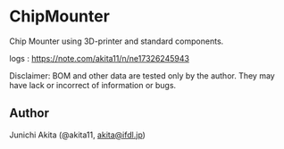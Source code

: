# ChipMounter

Chip Mounter using 3D-printer and standard components.

logs : https://note.com/akita11/n/ne17326245943

Disclaimer: BOM and other data are tested only by the author. They may have lack or incorrect of information or bugs.

## Author

Junichi Akita (@akita11, akita@ifdl.jp)

